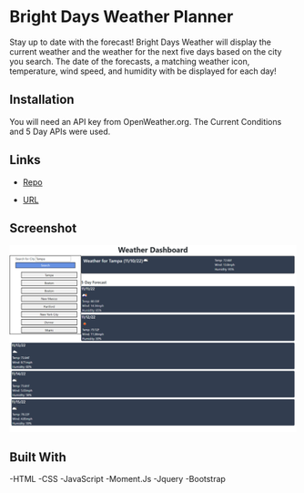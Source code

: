 # Bright Days Weather Planner
Stay up to date with the forecast! Bright Days Weather will display the current weather and the weather for the next five days based on the city you search. The date of the forecasts, a matching weather icon, temperature, wind speed, and humidity with be displayed for each day!

## Installation
You will need an API key from OpenWeather.org. The Current Conditions and 5 Day APIs were used. 

## Links 
- [Repo](https://github.com/marissa-a-darr/bright-sunshine-weather)

- [URL](https://marissa-a-darr.github.io/bright-sunshine-weather)

## Screenshot 

![Workday Scheduling App](/assets/css/weatherscreenshot.png)

## Built With
-HTML
-CSS
-JavaScript
-Moment.Js
-Jquery
-Bootstrap 
